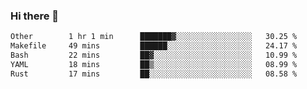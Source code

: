 ### Hi there 👋

<!--
**WShiBin/WShiBin** is a ✨ _special_ ✨ repository because its `README.md` (this file) appears on your GitHub profile.

Here are some ideas to get you started:

- 🔭 I’m currently working on ...
- 🌱 I’m currently learning ...
- 👯 I’m looking to collaborate on ...
- 🤔 I’m looking for help with ...
- 💬 Ask me about ...
- 📫 How to reach me: ...
- 😄 Pronouns: ...
- ⚡ Fun fact: ...
-->

<!--START_SECTION:waka-->

```txt
Other        1 hr 1 min      ███████▓░░░░░░░░░░░░░░░░░   30.25 %
Makefile     49 mins         ██████░░░░░░░░░░░░░░░░░░░   24.17 %
Bash         22 mins         ██▓░░░░░░░░░░░░░░░░░░░░░░   10.99 %
YAML         18 mins         ██▒░░░░░░░░░░░░░░░░░░░░░░   08.99 %
Rust         17 mins         ██░░░░░░░░░░░░░░░░░░░░░░░   08.58 %
```

<!--END_SECTION:waka-->
